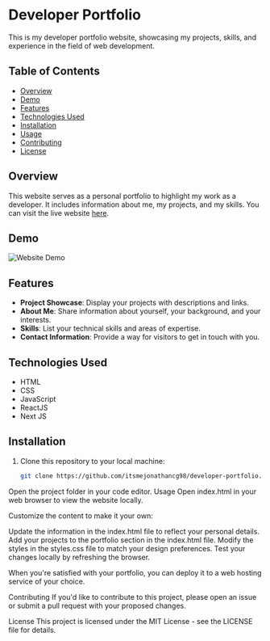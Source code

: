 # Developer Portfolio

This is my developer portfolio website, showcasing my projects, skills, and experience in the field of web development.

## Table of Contents

- [Overview](#overview)
- [Demo](#demo)
- [Features](#features)
- [Technologies Used](#technologies-used)
- [Installation](#installation)
- [Usage](#usage)
- [Contributing](#contributing)
- [License](#license)

## Overview

This website serves as a personal portfolio to highlight my work as a developer. It includes information about me, my projects, and my skills. You can visit the live website [here](https://itsmejonathancg98.github.io/developer-portfolio/).

## Demo

![Website Demo]([output.gif](https://github.com/itsmejonathancg98/developer-portfolio/blob/9de0f554a0495afea4badf7792e140fddfc8d5f4/output.gif))

## Features

- **Project Showcase**: Display your projects with descriptions and links.
- **About Me**: Share information about yourself, your background, and your interests.
- **Skills**: List your technical skills and areas of expertise.
- **Contact Information**: Provide a way for visitors to get in touch with you.

## Technologies Used

- HTML
- CSS
- JavaScript
- ReactJS
- Next JS

## Installation

1. Clone this repository to your local machine:

   ```bash
   git clone https://github.com/itsmejonathancg98/developer-portfolio.git

Open the project folder in your code editor.
Usage
Open index.html in your web browser to view the website locally.

Customize the content to make it your own:

Update the information in the index.html file to reflect your personal details.
Add your projects to the portfolio section in the index.html file.
Modify the styles in the styles.css file to match your design preferences.
Test your changes locally by refreshing the browser.

When you're satisfied with your portfolio, you can deploy it to a web hosting service of your choice.

Contributing
If you'd like to contribute to this project, please open an issue or submit a pull request with your proposed changes.

License
This project is licensed under the MIT License - see the LICENSE file for details.
